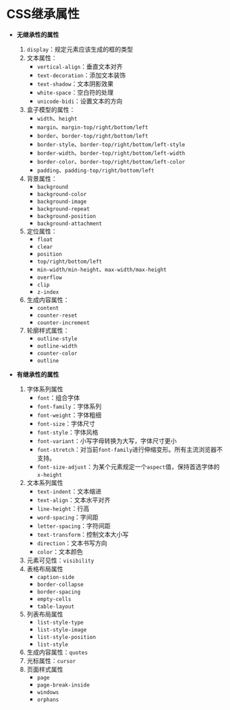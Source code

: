 ﻿# CSS继承属性 #

- **无继承性的属性**
    1. `display`：规定元素应该生成的框的类型
    2. 文本属性：
        - `vertical-align`：垂直文本对齐
        - `text-decoration`：添加文本装饰
        - `text-shadow`：文本阴影效果
        - `white-space`：空白符的处理
        - `unicode-bidi`：设置文本的方向
    3. 盒子模型的属性：
        - `width`、`height`
        - `margin`、`margin-top/right/bottom/left`
        - `border`、`border-top/right/bottom/left`
        - `border-style`、`border-top/right/bottom/left-style`
        - `border-width`、`border-top/right/bottom/left-width`
        - `border-color`、`border-top/right/bottom/left-color`
        - `padding`、`padding-top/right/bottom/left`
    4. 背景属性：
        - `background`
        - `background-color`
        - `background-image`
        - `background-repeat`
        - `background-position`
        - `background-attachment`
    5. 定位属性：
        - `float`
        - `clear`
        - `position`
        - `top/right/bottom/left`
        - `min-width/min-height`、`max-width/max-height`
        - `overflow`
        - `clip`
        - `z-index`
    6. 生成内容属性：
        - `content`
        - `counter-reset`
        - `counter-increment`
    7. 轮廓样式属性：
        - `outline-style`
        - `outline-width`        
        - `counter-color`
        - `outline`

- **有继承性的属性**
    1. 字体系列属性
        - `font`：组合字体
        - `font-family`：字体系列
        - `font-weight`：字体粗细
        - `font-size`：字体尺寸
        - `font-style`：字体风格
        - `font-variant`：小写字母转换为大写，字体尺寸更小
        - `font-stretch`：对当前`font-family`进行伸缩变形。所有主流浏览器不支持。
        - `font-size-adjust`：为某个元素规定一个`aspect`值，保持首选字体的`x-height`
    2. 文本系列属性
        - `text-indent`：文本缩进
        - `text-align`：文本水平对齐
        - `line-height`：行高
        - `word-spacing`：字间距
        - `letter-spacing`：字符间距
        - `text-transform`：控制文本大小写
        - `direction`：文本书写方向
        - `color`：文本颜色
    3. 元素可见性：`visibility`
    4. 表格布局属性
        - `caption-side`
        - `border-collapse`
        - `border-spacing`
        - `empty-cells`
        - `table-layout`
    5. 列表布局属性   
        - `list-style-type`
        - `list-style-image`
        - `list-style-position`
        - `list-style`
    6. 生成内容属性：`quotes`
    7. 光标属性：`cursor`
    8. 页面样式属性
        - `page`
        - `page-break-inside`
        - `windows`
        - `orphans` 
